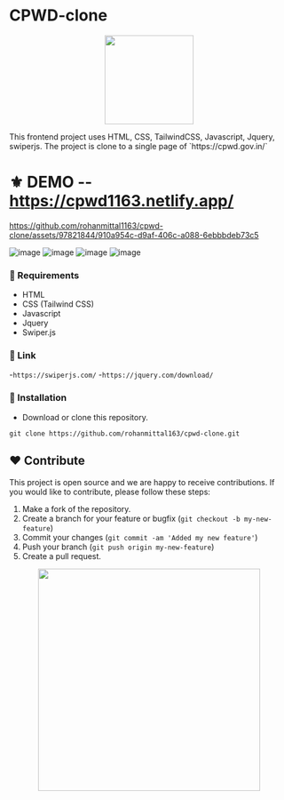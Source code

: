 # CPWD-clone
<p align="center">
  <img src="https://cdn-icons-png.flaticon.com/512/6715/6715901.png" width="160" />
</p>
This frontend project uses HTML, CSS, TailwindCSS, Javascript, Jquery, swiperjs. 
The project is clone to a single page of `https://cpwd.gov.in/`


# ⚜ DEMO -- https://cpwd1163.netlify.app/
https://github.com/rohanmittal1163/cpwd-clone/assets/97821844/910a954c-d9af-406c-a088-6ebbbdeb73c5


![image](https://user-images.githubusercontent.com/97821844/213641954-97ea7e89-6b5f-4187-8eb7-6ccc1c1ae02a.png)
![image](https://user-images.githubusercontent.com/97821844/213642030-6b1251ec-9b74-4459-afe6-35235ad24027.png)
![image](https://user-images.githubusercontent.com/97821844/213642109-e961f4a2-a10e-4c24-bd85-331c8dbf9a6d.png)
![image](https://user-images.githubusercontent.com/97821844/213642199-5ccba4f9-b18d-45b6-92ac-be9791e2bf48.png)


### 📌 Requirements 

- HTML 
- CSS (Tailwind CSS)
- Javascript
- Jquery
- Swiper.js

### 📕 Link
-`https://swiperjs.com/`
-`https://jquery.com/download/`
### 🔰 Installation 

- Download or clone this repository.
```
git clone https://github.com/rohanmittal163/cpwd-clone.git
```
## ❤ Contribute
This project is open source and we are happy to receive contributions. If you would like to contribute, please follow these steps:

1. Make a fork of the repository.
2. Create a branch for your feature or bugfix (`git checkout -b my-new-feature`)
3. Commit your changes (`git commit -am 'Added my new feature'`)
4. Push your branch (`git push origin my-new-feature`)
5. Create a pull request.

<p align="center">
  <img src="https://user-images.githubusercontent.com/104341274/210186277-0d434bb0-80c0-43a9-b6b0-2e42e18c31a9.png" width="400" />
</p>
